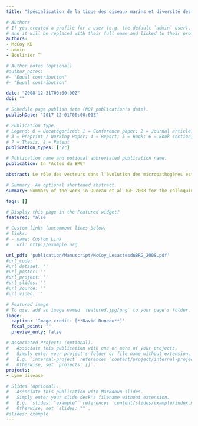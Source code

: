 ```yaml
---
title: "Spécialisation de la tique des oiseaux marins et diversité des bactéries du complexe Borrelia burgdorferi sensu lato, agents de la maladie de Lyme : effets en cascade dans les systèmes à vecteur"

# Authors
# If you created a profile for a user (e.g. the default `admin` user), write the username (folder name) here 
# and it will be replaced with their full name and linked to their profile.
authors: 
- McCoy KD 
- admin
- Boulinier T

# Author notes (optional)
#author_notes:
#- "Equal contribution"
#- "Equal contribution"

date: "2008-12-31T00:00:00Z"
doi: ""

# Schedule page publish date (NOT publication's date).
publishDate: "2017-12-01T00:00:00Z"

# Publication type.
# Legend: 0 = Uncategorized; 1 = Conference paper; 2 = Journal article;
# 3 = Preprint / Working Paper; 4 = Report; 5 = Book; 6 = Book section;
# 7 = Thesis; 8 = Patent
publication_types: ["2"]

# Publication name and optional abbreviated publication name.
publication: In *Actes du BRG*

abstract: Le rôle des vecteurs dans l’évolution des micropathogènes est souvent négligé. Néanmoins, la spécialisation du vecteur pour un type d’hôte peut entraîner un isolement entre populations du microparasite (effet en cascade) et pourrait donc affecter la variation génétique de celui-ci avec des conséquences majeures sur les processus de coévolution et l’épidémiologie des maladies associées. Nous avons testé cette hypothèse en examinant la diversité et la structure des bactéries dans le cycle marin de la borréliose de Lyme, impliquant des oiseaux et leurs tiques spécialistes, Ixodes uriae. L’analyse d’un gène conservé codant pour une protéine de la flagelline (FlaB) a révélé la présence de trois espèces du complexe Borrelia burgdorferi sensu lato chez I. uriae &#58 B. garinii, B. lusitaniae et B. burgdorferi sensu stricto. Une forte prévalence globale a aussi été trouvée (26 &#37), suggérant que ces microparasites sont endémiques au système. Conformément aux prédictions, nos résultats sont cohérents avec un isolement relatif de la borrélie en fonction des races d’hôte de tiques. Néanmoins, le degré de divergence diffère selon les colonies d’oiseaux. La combinaison de l’isolement variable dû aux vecteurs et de la distance génère donc un contexte évolutif complexe pour ce système. Des études moléculaires plus détaillées, à la fois sur l’organisme pathogène et sur le vecteur, nous aideront à tester différentes hypothèses qui pourraient expliquer ces patterns. 

# Summary. An optional shortened abstract.
summary: Summary of the work in Duneau et al IGE 2008 for the colloquium BRG.

tags: []

# Display this page in the Featured widget?
featured: false

# Custom links (uncomment lines below)
# links:
# - name: Custom Link
#   url: http://example.org

url_pdf: 'publication/Manuscript/McCoy_LesactesduBRG_2008.pdf'
#url_code: ''
#url_dataset: ''
#url_poster: ''
#url_project: ''
#url_slides: ''
#url_source: ''
#url_video: ''

# Featured image
# To use, add an image named `featured.jpg/png` to your page's folder. 
image:
  caption: 'Image credit: [**David Duneau**]'
  focal_point: ""
  preview_only: false

# Associated Projects (optional).
#   Associate this publication with one or more of your projects.
#   Simply enter your project's folder or file name without extension.
#   E.g. `internal-project` references `content/project/internal-project/index.md`.
#   Otherwise, set `projects: []`.
projects:
- Lyme disease

# Slides (optional).
#   Associate this publication with Markdown slides.
#   Simply enter your slide deck's filename without extension.
#   E.g. `slides: "example"` references `content/slides/example/index.md`.
#   Otherwise, set `slides: ""`.
#slides: example
---
```


